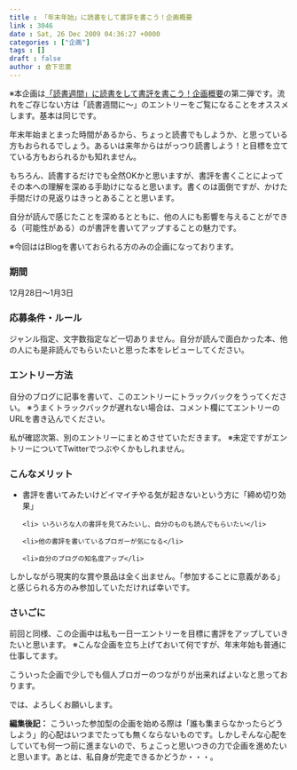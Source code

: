 ```yaml
---
title : 「年末年始」に読書をして書評を書こう！企画概要
link : 3046
date : Sat, 26 Dec 2009 04:36:27 +0000
categories : ["企画"]
tags : []
draft : false
author : 倉下忠憲
---
```


※本企画は<a href="https://rashita.net/blog/?p=2606">「読書週間」に読書をして書評を書こう！企画概要</a>の第二弾です。流れをご存じない方は「読書週間に～」のエントリーをご覧になることをオススメします。基本は同じです。

年末年始まとまった時間があるから、ちょっと読書でもしようか、と思っている方もおられるでしょう。あるいは来年からはがっつり読書しよう！と目標を立てている方もおられるかも知れません。

もちろん、読書するだけでも全然OKかと思いますが、書評を書くことによってその本への理解を深める手助けになると思います。書くのは面倒ですが、かけた手間だけの見返りはきっとあることと思います。

自分が読んで感じたことを深めるとともに、他の人にも影響を与えることができる（可能性がある）のが書評を書いてアップすることの魅力です。

※今回ははBlogを書いておられる方のみの企画になっております。

<h3>期間</h3>
12月28日～1月3日

<h3>応募条件・ルール</h3>
ジャンル指定、文字数指定など一切ありません。自分が読んで面白かった本、他の人にも是非読んでもらいたいと思った本をレビューしてください。

<h3>エントリー方法</h3>
自分のブログに記事を書いて、このエントリーにトラックバックをうってください。
※うまくトラックバックが遅れない場合は、コメント欄にてエントリーのURLを書き込んでください。

私が確認次第、別のエントリーにまとめさせていただきます。
※未定ですがエントリーについてTwitterでつぶやくかもしれません。

<h3>こんなメリット</h3>
<ul>
	<li> 書評を書いてみたいけどイマイチやる気が起きないという方に「締め切り効果」</li>

	<li> いろいろな人の書評を見てみたいし、自分のものも読んでもらいたい</li>

	<li>他の書評を書いているブロガーが気になる</li>

	<li>自分のブログの知名度アップ</li>
</ul>

しかしながら現実的な賞や景品は全く出ません。「参加することに意義がある」と感じられる方のみ参加していただければ幸いです。

<h3>さいごに</h3>
前回と同様、この企画中は私も一日一エントリーを目標に書評をアップしていきたいと思います。
※こんな企画を立ち上げておいて何ですが、年末年始も普通に仕事してます。

こういった企画で少しでも個人ブロガーのつながりが出来ればよいなと思っております。

では、よろしくお願いします。

<div class="column">
<strong>編集後記：</strong>
こういった参加型の企画を始める際は「誰も集まらなかったらどうしよう」的心配はいつまでたっても無くならないものです。しかしそんな心配をしていても何一つ前に進まないので、ちょこっと思いつきの力で企画を進めたいと思います。あとは、私自身が完走できるかどうか・・・。</div>